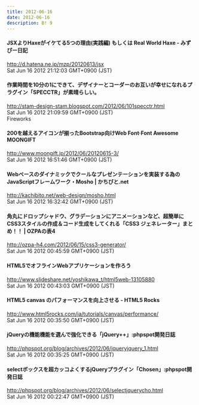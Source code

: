 ```yaml
---
title: 2012-06-16
date: 2012-06-16
description: B! 9
---
```


#### JSXよりHaxeがイケてる5つの理由(実践編) もしくは Real World Haxe - みずぴー日記
http://d.hatena.ne.jp/mzp/20120613/jsx<br>
Sat Jun 16 2012 21:12:03 GMT+0900 (JST)<br>


#### 作業時間を10分の1にできて、デザイナーとコーダーのお互いが幸せになれるプラグイン「SPECCTR」が素晴らしい。
http://stam-design-stam.blogspot.com/2012/06/101specctr.html<br>
Sat Jun 16 2012 21:09:59 GMT+0900 (JST)<br>
Fireworks


#### 200を越えるアイコンが揃ったBootstrap向けWeb Font·Font Awesome MOONGIFT
http://www.moongift.jp/2012/06/20120615-3/<br>
Sat Jun 16 2012 16:51:46 GMT+0900 (JST)<br>


#### Webベースのダイナミックでクールなプレゼンテーションを実装する為のJavaScriptフレームワーク・Mosho | かちびと.net
http://kachibito.net/web-design/mosho.html<br>
Sat Jun 16 2012 16:32:42 GMT+0900 (JST)<br>


#### 角丸にドロップシャドウ、グラデーションにアニメーションなど、超簡単にCSS3スタイルの作成＆コード生成をしてくれる「CSS3 ジェネレーター」まとめ！！ | OZPAの表4
http://ozpa-h4.com/2012/06/15/css3-generator/<br>
Sat Jun 16 2012 00:45:59 GMT+0900 (JST)<br>


#### HTML5でオフラインWebアプリケーションを作ろう
http://www.slideshare.net/yoshikawa_t/html5web-13105880<br>
Sat Jun 16 2012 00:43:03 GMT+0900 (JST)<br>


#### HTML5 canvas のパフォーマンスを向上させる - HTML5 Rocks
http://www.html5rocks.com/ja/tutorials/canvas/performance/<br>
Sat Jun 16 2012 00:35:50 GMT+0900 (JST)<br>


#### jQueryの機能機能を選んで強化できる「jQuery++」:phpspot開発日誌
http://phpspot.org/blog/archives/2012/06/jqueryjquery_1.html<br>
Sat Jun 16 2012 00:35:25 GMT+0900 (JST)<br>


#### selectボックスを超カッコよくするjQueryプラグイン「Chosen」:phpspot開発日誌
http://phpspot.org/blog/archives/2012/06/selectjquerycho.html<br>
Sat Jun 16 2012 00:22:47 GMT+0900 (JST)<br>


